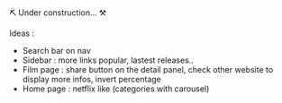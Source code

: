 ⛏ Under construction... ⚒

Ideas : 

- Search bar on nav
- Sidebar : more links popular, lastest releases..
- Film page : share button on the detail panel, check other website to display more infos, invert percentage
- Home page : netflix like (categories with carousel)